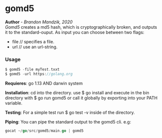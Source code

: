 # gomd5
__Author__ - _Brandon Mandzik, 2020_ <br>
_Gomd5_ creates a md5 hash, which is cryptographically broken, and outputs it to the standard-ouput. As input you can choose between two flags:
 - file // specifies a file.
 - url // use an url-string.

 ### Usage
 ```go
$ gomd5 -file myTest.txxt
$ gomd5 -url https://golang.org
 ```

__Requieres__: go 1.13 AND darwin system

__Installation__:
cd into the directory. use $ go install and execute in the bin directory with $ go run gomd5 or call it globally by exporting into your PATH variable.

__Testing__:
For a simple test run $ go test -v inside of the directory.

__Piping__:
You can pipe the standard output to the gomd5 cli. e.g:
```go
gocat ~/go/src/gomd5/main.go | gomd5
```
